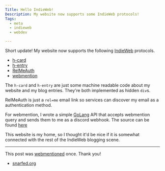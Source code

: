 ```yaml
---
Title: Hello IndieWeb!
Description: My website now supports some IndieWeb protocols!
Tags: 
  - meta
  - indieweb
  - webdev

---
```


Short update! My website now supports the following
[IndieWeb](https://indieweb.org/) protocols.

* [h-card](https://microformats.org/wiki/h-card)
* [h-entry](https://microformats.org/wiki/h-entry)
* [RelMeAuth](https://microformats.org/wiki/RelMeAuth)
* [webmention](https://en.wikipedia.org/wiki/Webmention)

The `h-card` and `h-entry` are just some machine readable code about my website
and my blog entries. They're both implemented as hidden `div`s.

RelMeAuth is just a `rel=me` email link so services can discover my email as a
authentication method.

For webmention, I wrote a simple [GoLang](https://go.dev/) API that accepts
webmention query and sends them to me as a discord webhook. The source can be
found [here](https://github.com/ezrizhu/dismention)

This website is my home, so I thought it'd be nice if it is somewhat connected with
the rest of the IndieWeb blogging scene.

---

This post was [webmentioned](https://en.wikipedia.org/wiki/Webmention) once.
Thank you!

* [snarfed.org](https://snarfed.org/2023-08-11_hello-indieweb-tianyu-eric-zhu)
